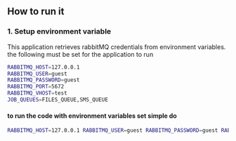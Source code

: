 ## How to run it

### 1. Setup environment variable
This application retrieves rabbitMQ credentials from environment variables. the following must be set for the application to run
```sh
RABBITMQ_HOST=127.0.0.1
RABBITMQ_USER=guest
RABBITMQ_PASSWORD=guest
RABBITMQ_PORT=5672
RABBITMQ_VHOST=test
JOB_QUEUES=FILES_QUEUE,SMS_QUEUE
```

#### to run the code with environment variables set simple do
```sh
RABBITMQ_HOST=127.0.0.1 RABBITMQ_USER=guest RABBITMQ_PASSWORD=guest RABBITMQ_PORT=5672 RABBITMQ_VHOST=test JOB_QUEUES="FILES_QUEUE,SMS_QUEUE" go run main.go
```
